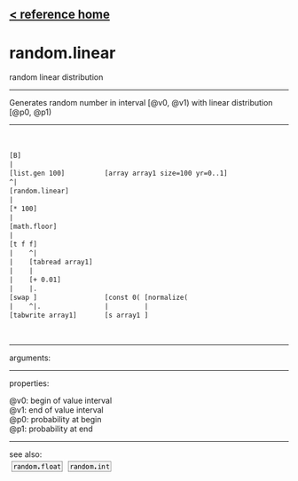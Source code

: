 [< reference home](index.html)
---

# random.linear


random linear distribution

---

Generates random number in interval [@v0, @v1) with linear distribution [@p0,
            @p1)
<br>


---


```


[B]
|
[list.gen 100]          [array array1 size=100 yr=0..1]
^|
[random.linear]
|
[* 100]
|
[math.floor]
|
[t f f]
|    ^|
|    [tabread array1]
|    |
|    [+ 0.01]
|    |.
[swap ]                 [const 0( [normalize(
|    ^|.                |         |
[tabwrite array1]       [s array1 ]

            
```

---
arguments:


---
properties:

@v0: begin of value interval<br>
@v1: end of value interval<br>
@p0: probability at begin<br>
@p1: probability at end<br>

---
see also:<br>
[![random.float](img/object_random.float.png)](random.float.html)
[![random.int](img/object_random.int.png)](random.int.html)
